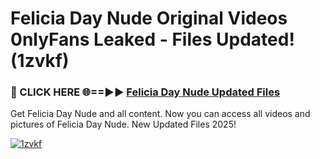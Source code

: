 # Felicia Day Nude Original Videos 0nlyFans Leaked - Files Updated! (1zvkf)

<h3>🔴 CLICK HERE 🌐==►► <a href="https://tinyurl.com/52m3yx9h" rel="nofollow">Felicia Day Nude Updated Files</a></h3>

Get Felicia Day Nude and all content. Now you can access all videos and pictures of Felicia Day Nude. New Updated Files 2025!

[![1zvkf](https://i.imgur.com/TnHtlc8.gif)](https://tinyurl.com/52m3yx9h)
